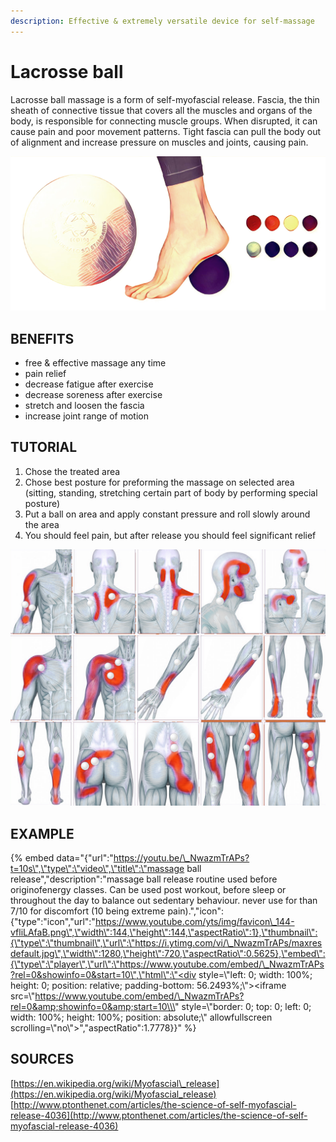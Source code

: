 ```yaml
---
description: Effective & extremely versatile device for self-massage
---
```


# Lacrosse ball

Lacrosse ball massage is a form of self-myofascial release. Fascia, the thin sheath of connective tissue that covers all the muscles and organs of the body, is responsible for connecting muscle groups. When disrupted, it can cause pain and poor movement patterns. Tight fascia can pull the body out of alignment and increase pressure on muscles and joints, causing pain. 

![](.gitbook/assets/img_4048%20%281%29.JPG)

## BENEFITS

* free & effective massage any time
* pain relief 
* decrease fatigue after exercise
* decrease soreness after exercise
* stretch and loosen the fascia
* increase joint range of motion

## TUTORIAL

1. Chose the treated area
2. Chose best posture for preforming the massage on selected area \(sitting, standing, stretching certain part of body by performing special posture\)
3. Put a ball on area and apply constant pressure and roll slowly around the area
4. You should feel pain, but after release you should feel significant relief

![](.gitbook/assets/places%20%281%29.jpg)

## EXAMPLE

{% embed data="{\"url\":\"https://youtu.be/\_NwazmTrAPs?t=10s\",\"type\":\"video\",\"title\":\"massage ball release\",\"description\":\"massage ball release routine used before originofenergy classes. Can be used post workout, before sleep or throughout the day to balance out sedentary behaviour. never use for than 7/10 for discomfort \(10 being extreme pain\).\",\"icon\":{\"type\":\"icon\",\"url\":\"https://www.youtube.com/yts/img/favicon\_144-vfliLAfaB.png\",\"width\":144,\"height\":144,\"aspectRatio\":1},\"thumbnail\":{\"type\":\"thumbnail\",\"url\":\"https://i.ytimg.com/vi/\_NwazmTrAPs/maxresdefault.jpg\",\"width\":1280,\"height\":720,\"aspectRatio\":0.5625},\"embed\":{\"type\":\"player\",\"url\":\"https://www.youtube.com/embed/\_NwazmTrAPs?rel=0&showinfo=0&start=10\",\"html\":\"<div style=\\\"left: 0; width: 100%; height: 0; position: relative; padding-bottom: 56.2493%;\\\"><iframe src=\\\"https://www.youtube.com/embed/\_NwazmTrAPs?rel=0&amp;showinfo=0&amp;start=10\\\" style=\\\"border: 0; top: 0; left: 0; width: 100%; height: 100%; position: absolute;\\\" allowfullscreen scrolling=\\\"no\\\"></iframe></div>\",\"aspectRatio\":1.7778}}" %}

## SOURCES

[https://en.wikipedia.org/wiki/Myofascial\_release](https://en.wikipedia.org/wiki/Myofascial_release)  
[http://www.ptonthenet.com/articles/the-science-of-self-myofascial-release-4036](http://www.ptonthenet.com/articles/the-science-of-self-myofascial-release-4036)

